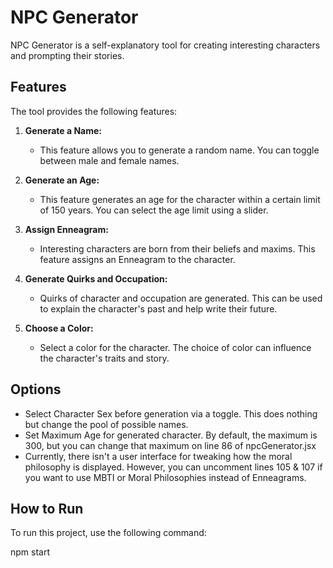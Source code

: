 # NPC Generator

NPC Generator is a self-explanatory tool for creating interesting characters and prompting their stories.

## Features

The tool provides the following features:

1. **Generate a Name:** 
   - This feature allows you to generate a random name. You can toggle between male and female names.

2. **Generate an Age:** 
   - This feature generates an age for the character within a certain limit of 150 years. You can select the age limit using a slider.

3. **Assign Enneagram:** 
   - Interesting characters are born from their beliefs and maxims. This feature assigns an Enneagram to the character.

4. **Generate Quirks and Occupation:** 
   - Quirks of character and occupation are generated. This can be used to explain the character's past and help write their future.

5. **Choose a Color:** 
   - Select a color for the character. The choice of color can influence the character's traits and story.

## Options

- Select Character Sex before generation via a toggle. This does nothing but change the pool of possible names.
- Set Maximum Age for generated character. By default, the maximum is 300, but you can change that maximum on line 86 of npcGenerator.jsx
- Currently, there isn't a user interface for tweaking how the moral philosophy is displayed. However, you can uncomment lines 105 & 107 if you want to use MBTI or Moral Philosophies instead of Enneagrams.

## How to Run

To run this project, use the following command:

npm start